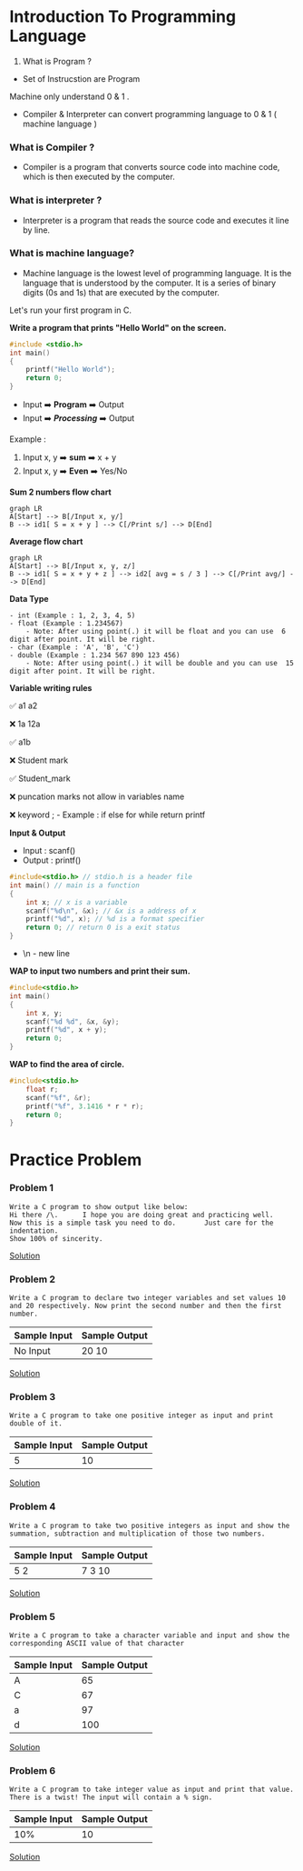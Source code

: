 # Introduction To Programming Language

1. What is Program ?
- Set of Instrucstion are Program

Machine only understand 0 & 1 . 
- Compiler & Interpreter can convert programming language to 0 & 1 ( machine language )

### What is Compiler ?
- Compiler is a program that converts source code into machine code, which is then executed by the computer.

### What is interpreter ?
- Interpreter is a program that reads the source code and executes it line by line.

### What is machine language?
- Machine language is the lowest level of programming language. It is the language that is understood by the computer. It is a series of binary digits (0s and 1s) that are executed by the computer.

Let's run your first program in C.

**Write a program that prints "Hello World" on the screen.**

```c
#include <stdio.h>
int main()
{
    printf("Hello World");
    return 0;
}
```
- Input ➡️ **Program** ➡️ Output
- Input ➡️ ***Processing*** ➡️ Output

Example : 
1. Input x, y ➡️ **sum** ➡️ x + y
2. Input x, y ➡️ **Even** ➡️  Yes/No

**Sum 2 numbers flow chart**
```mermaid
graph LR
A[Start] --> B[/Input x, y/]
B --> id1[ S = x + y ] --> C[/Print s/] --> D[End]
```

**Average flow chart**
```mermaid
graph LR
A[Start] --> B[/Input x, y, z/]
B --> id1[ S = x + y + z ] --> id2[ avg = s / 3 ] --> C[/Print avg/] --> D[End]
```

**Data Type**
    
    - int (Example : 1, 2, 3, 4, 5)
    - float (Example : 1.234567)
        - Note: After using point(.) it will be float and you can use  6 digit after point. It will be right.
    - char (Example : 'A', 'B', 'C')
    - double (Example : 1.234 567 890 123 456)
        - Note: After using point(.) it will be double and you can use  15 digit after point. It will be right.

**Variable writing rules**

✅ a1  a2

❌ 1a  12a

✅ a1b

❌ Student mark

✅ Student_mark

❌ puncation marks not allow in variables name

❌ keyword ; 
    - Example : if else for while return printf

**Input & Output**

- Input : scanf()
- Output : printf()

```c
#include<stdio.h> // stdio.h is a header file
int main() // main is a function
{
    int x; // x is a variable
    scanf("%d\n", &x); // &x is a address of x
    printf("%d", x); // %d is a format specifier
    return 0; // return 0 is a exit status
}
```
- \n - new line

**WAP to input two numbers and print their sum.**

```c
#include<stdio.h>
int main()
{
    int x, y;
    scanf("%d %d", &x, &y);
    printf("%d", x + y);
    return 0;
}
```
**WAP to find the area of circle.**

```c
#include<stdio.h>
    float r;
    scanf("%f", &r);
    printf("%f", 3.1416 * r * r);
    return 0;
}
```
# Practice Problem

### Problem 1

```
Write a C program to show output like below:
Hi there /\.      I hope you are doing great and practicing well.
Now this is a simple task you need to do.       Just care for the indentation.
Show 100% of sincerity.
```
[Solution](https://github.com/mdrahulhasanridoy/Code-With-Ridoy-3.0/blob/2f7b0a13e3149352488981c60dd93b10fdfbe190/Introduction%20To%20Programming%20Language/Week%2001%20Introduction%20To%20Progrqamming%20In%20C/Problem%201.c)

### Problem 2

```
Write a C program to declare two integer variables and set values 10 and 20 respectively. Now print the second number and then the first number.
```
|Sample Input | Sample Output  |
| ----------- | ------------- |
| No Input  | 20   10|

[Solution](https://github.com/mdrahulhasanridoy/Code-With-Ridoy-3.0/blob/2f7b0a13e3149352488981c60dd93b10fdfbe190/Introduction%20To%20Programming%20Language/Week%2001%20Introduction%20To%20Progrqamming%20In%20C/Problem%202.c)
### Problem 3

```
Write a C program to take one positive integer as input and print double of it.
```
|Sample Input | Sample Output  |
| ----------- | ------------- |
| 5 | 10|

[Solution](https://github.com/mdrahulhasanridoy/Code-With-Ridoy-3.0/blob/2f7b0a13e3149352488981c60dd93b10fdfbe190/Introduction%20To%20Programming%20Language/Week%2001%20Introduction%20To%20Progrqamming%20In%20C/Problem%203.c)
### Problem 4

```
Write a C program to take two positive integers as input and show the summation, subtraction and multiplication of those two numbers.
```
|Sample Input | Sample Output  |
| ----------- | ------------- |
|  5 2|  7 3 10|

[Solution](https://github.com/mdrahulhasanridoy/Code-With-Ridoy-3.0/blob/2f7b0a13e3149352488981c60dd93b10fdfbe190/Introduction%20To%20Programming%20Language/Week%2001%20Introduction%20To%20Progrqamming%20In%20C/Problem%204.c)
### Problem 5

```
Write a C program to take a character variable and input and show the corresponding ASCII value of that character
```

| Sample Input | Sample Output |
| ------------ | ------------- |
| A            | 65            |
| C            | 67            |
| a            | 97            |
| d            | 100           |

[Solution](https://github.com/mdrahulhasanridoy/Code-With-Ridoy-3.0/blob/2f7b0a13e3149352488981c60dd93b10fdfbe190/Introduction%20To%20Programming%20Language/Week%2001%20Introduction%20To%20Progrqamming%20In%20C/Problem%205.c)
### Problem 6

```
Write a C program to take integer value as input and print that value. There is a twist! The input will contain a % sign.
```
|Sample Input | Sample Output  |
| ----------- | ------------- |
| 10% | 10|

[Solution](https://github.com/mdrahulhasanridoy/Code-With-Ridoy-3.0/blob/2f7b0a13e3149352488981c60dd93b10fdfbe190/Introduction%20To%20Programming%20Language/Week%2001%20Introduction%20To%20Progrqamming%20In%20C/Problem%206.c) 

